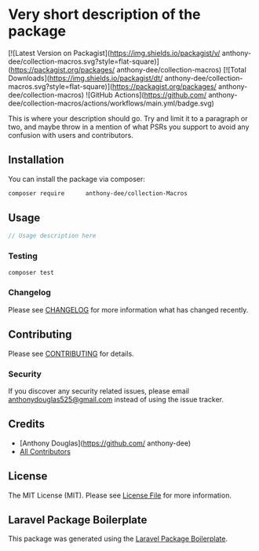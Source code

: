 # Very short description of the package

[![Latest Version on Packagist](https://img.shields.io/packagist/v/     anthony-dee/collection-macros.svg?style=flat-square)](https://packagist.org/packages/     anthony-dee/collection-macros)
[![Total Downloads](https://img.shields.io/packagist/dt/     anthony-dee/collection-macros.svg?style=flat-square)](https://packagist.org/packages/     anthony-dee/collection-macros)
![GitHub Actions](https://github.com/     anthony-dee/collection-macros/actions/workflows/main.yml/badge.svg)

This is where your description should go. Try and limit it to a paragraph or two, and maybe throw in a mention of what PSRs you support to avoid any confusion with users and contributors.

## Installation

You can install the package via composer:

```bash
composer require      anthony-dee/collection-Macros
```

## Usage

```php
// Usage description here
```

### Testing

```bash
composer test
```

### Changelog

Please see [CHANGELOG](CHANGELOG.md) for more information what has changed recently.

## Contributing

Please see [CONTRIBUTING](CONTRIBUTING.md) for details.

### Security

If you discover any security related issues, please email anthonydouglas525@gmail.com instead of using the issue tracker.

## Credits

-   [Anthony Douglas](https://github.com/     anthony-dee)
-   [All Contributors](../../contributors)

## License

The MIT License (MIT). Please see [License File](LICENSE.md) for more information.

## Laravel Package Boilerplate

This package was generated using the [Laravel Package Boilerplate](https://laravelpackageboilerplate.com).
